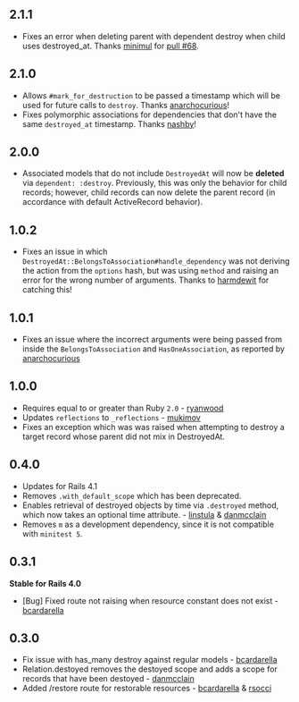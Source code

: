 ## 2.1.1
* Fixes an error when deleting parent with dependent destroy when child uses 
destroyed_at. Thanks [minimul](https://github.com/minimul) for [pull
#68](https://github.com/DockYard/ruby-destroyed_at/pull/68).

## 2.1.0
* Allows `#mark_for_destruction` to be passed a timestamp which will be
  used for future calls to `destroy`. Thanks
  [anarchocurious](https://github.com/anarchocurious)!
* Fixes polymorphic associations for dependencies that don't have the
  same `destroyed_at` timestamp. Thanks
  [nashby](https://github.com/nashby)!

## 2.0.0
* Associated models that do not include `DestroyedAt` will now be
  **deleted** via `dependent: :destroy`. Previously, this was only the
behavior for child records; however, child records can now delete the
parent record (in accordance with default ActiveRecord behavior).

## 1.0.2
* Fixes an issue in which
  `DestroyedAt::BelongsToAssociation#handle_dependency` was not deriving
the action from the `options` hash, but was using `method` and raising
an error for the wrong number of arguments. Thanks to
[harmdewit](https://github.com/harmdewit) for catching this!

## 1.0.1
* Fixes an issue where the incorrect arguments were being passed
  from inside the `BelongsToAssociation` and `HasOneAssociation`, as
reported by [anarchocurious](https://github.com/anarchocurious)

## 1.0.0

* Requires equal to or greater than Ruby `2.0` -
  [ryanwood](https://github.com/ryanwood)
* Updates `reflections` to `_reflections` -
  [mukimov](https://github.com/mukimov)
* Fixes an exception which was was raised when attempting to destroy a 
target record whose parent did not mix in DestroyedAt.

## 0.4.0

* Updates for Rails 4.1
* Removes `.with_default_scope` which has been deprecated.
* Enables retrieval of destroyed objects by time via `.destroyed`
  method, which now takes an optional time attribute. - [linstula](https://github.com/linstula) & [danmcclain](https://github.com/danmcclain)
* Removes `m` as a development dependency, since it is not compatible
  with `minitest 5`.

## 0.3.1
**Stable for Rails 4.0**

* [Bug] Fixed route not raising when resource constant does not exist -
  [bcardarella](https://github.com/bcardarella)

## 0.3.0

* Fix issue with has_many destroy against regular models - [bcardarella](https://github.com/bcardarella)
* Relation.destoyed removes the destoyed scope and adds a scope 
  for records that have been destoyed -
[danmcclain](https://github.com/danmcclain)
* Added /restore route for restorable resources - [bcardarella](https://github.com/bcardarella) &
  [rsocci](https://github.com/rsocci)
